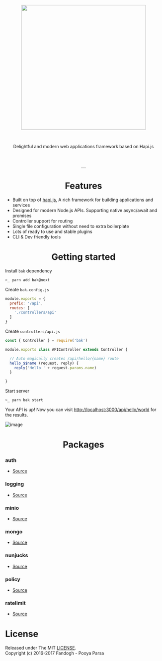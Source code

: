 <p align="center">
<a href="https://bak.js.org">
    <img src="https://github.com/bakjs/bak/raw/dev/artwork/logo.webp" width="400px">
</a>
</p>

<br> <p align="center">Delightful and modern web applications framework based on Hapi.js</p> <br>

<p align="center">
<a href="https://github.com/bakjs/bak">
    <img alt="" src="https://david-dm.org/bakjs/bak.svg?style=flat-square">
</a>
<a href="https://circleci.com/gh/bakjs/bak">
    <img alt="" src="https://img.shields.io/circleci/project/github/bakjs/bak/master.svg?style=flat-square">
</a>
<a href="https://www.npmjs.com/package/bak">
    <img alt="" src="https://img.shields.io/npm/dt/bak.svg?style=flat-square">
</a>
<a href="https://www.npmjs.com/package/bak">
    <img alt="" src="https://img.shields.io/npm/v/bak.svg?style=flat-square">
</a>
<a href="https://github.com/bakjs/bak">
    <img alt="" src="https://img.shields.io/badge/code%20style-standard-brightgreen.svg?style=flat-square">
</a>
</p>

<h1 align="center">Features</h1>

- Built on top of [hapi.js](https://hapijs.com), A rich framework for building applications and services
- Designed for modern Node.js APIs. Supporting native async/await and promises
- Controller support for routing
- Single file configuration without need to extra boilerplate
- Lots of ready to use and stable plugins
- CLI & Dev friendly tools

<h1 align="center">Getting started</h1>

Install `bak` dependency

```bash
>_ yarn add bak@next
```

Create `bak.config.js`

```js
module.exports = {
  prefix: '/api',
  routes: [
    './controllers/api'
  ]
}
```

Create `controllers/api.js`

```js
const { Controller } = require('bak')

module.exports class APIController extends Controller {

  // Auto magically creates /api/hello/{name} route
  hello_$$name (request, reply) {
    reply('Hello ' + request.params.name)
  }

}
```

Start server

```bash
>_ yarn bak start
```

Your API is up! Now you can visit [http://localhost:3000/api/hello/world](http://localhost:3000/api/hello/world) for the results.

![image](https://user-images.githubusercontent.com/5158436/30007047-00bb3d3a-911b-11e7-85c6-2cdeddfdeed9.png)


<h1 align="center">Packages</h1>

### auth
- [Source](./packages/auth)

### logging
- [Source](./packages/logging)

### minio
- [Source](./packages/minio)

### mongo
- [Source](./packages/mongo)

### nunjucks
- [Source](./packages/nunjucks)


### policy
- [Source](./packages/policy)

### ratelimit
- [Source](./packages/ratelimit)

# License
Released under The MIT [LICENSE](./LICENSE).       
Copyright (c) 2016-2017 Fandogh - Pooya Parsa